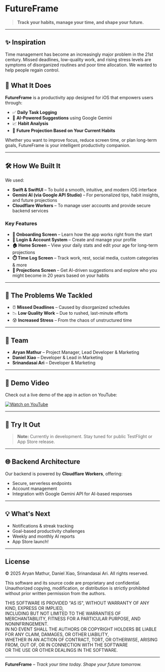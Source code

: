 # FutureFrame

> **Track your habits, manage your time, and shape your future.**

---

## ✨ Inspiration

Time management has become an increasingly major problem in the 21st century. Missed deadlines, low-quality work, and rising stress levels are symptoms of disorganized routines and poor time allocation. We wanted to help people regain control.

## 📱 What It Does

**FutureFrame** is a productivity app designed for iOS that empowers users through:

* ✅ **Daily Task Logging**
* 🧠 **AI-Powered Suggestions** using Google Gemini
* 📈 **Habit Analysis**
* 🔮 **Future Projection Based on Your Current Habits**

Whether you want to improve focus, reduce screen time, or plan long-term goals, FutureFrame is your intelligent productivity companion.

---

## 🛠️ How We Built It

We used:

* **Swift & SwiftUI** – To build a smooth, intuitive, and modern iOS interface
* **Gemini AI (via Google API Studio)** – For personalized tips, habit insights, and future projections
* **Cloudflare Workers** – To manage user accounts and provide secure backend services

### Key Features

* **🧭 Onboarding Screen** – Learn how the app works right from the start
* **👤 Login & Account System** – Create and manage your profile
* **🏠 Home Screen** – View your daily stats and edit your age for long-term projections
* **⏱️ Time Log Screen** – Track work, rest, social media, custom categories & more
* **🧾 Projections Screen** – Get AI-driven suggestions and explore who you might become in 20 years based on your habits

---

## 🚧 The Problems We Tackled

* ⏰ **Missed Deadlines** – Caused by disorganized schedules
* 📉 **Low Quality Work** – Due to rushed, last-minute efforts
* 😰 **Increased Stress** – From the chaos of unstructured time

---

## 👥 Team

* **Aryan Mathur** – Project Manager, Lead Developer & Marketing
* **Daniel Xiao** – Developer & Lead in Marketing
* **Srinandasai Ari** – Developer & Marketing

---

## 🎥 Demo Video

Check out a live demo of the app in action on YouTube:

[![Watch on YouTube](https://img.youtube.com/vi/ATCZJZS59ZM/0.jpg)](https://youtu.be/ATCZJZS59ZM)

---

## 📲 Try It Out

> **Note:** Currently in development. Stay tuned for public TestFlight or App Store release.

---

## 🌐 Backend Architecture

Our backend is powered by **Cloudflare Workers**, offering:

* Secure, serverless endpoints
* Account management
* Integration with Google Gemini API for AI-based responses

---

## 💡 What's Next

* Notifications & streak tracking
* Goal-based productivity challenges
* Weekly and monthly AI reports
* App Store launch!

---

## License

© 2025 Aryan Mathur, Daniel Xiao, Srinandasai Ari. All rights reserved.

This software and its source code are proprietary and confidential.  
Unauthorized copying, modification, or distribution is strictly prohibited without prior written permission from the authors.

THIS SOFTWARE IS PROVIDED "AS IS", WITHOUT WARRANTY OF ANY KIND, EXPRESS OR IMPLIED,  
INCLUDING BUT NOT LIMITED TO THE WARRANTIES OF MERCHANTABILITY, FITNESS FOR A PARTICULAR PURPOSE, AND NONINFRINGEMENT.  
IN NO EVENT SHALL THE AUTHORS OR COPYRIGHT HOLDERS BE LIABLE FOR ANY CLAIM, DAMAGES, OR OTHER LIABILITY,  
WHETHER IN AN ACTION OF CONTRACT, TORT, OR OTHERWISE, ARISING FROM, OUT OF, OR IN CONNECTION WITH THE SOFTWARE  
OR THE USE OR OTHER DEALINGS IN THE SOFTWARE.

---

**FutureFrame** – *Track your time today. Shape your future tomorrow.*

